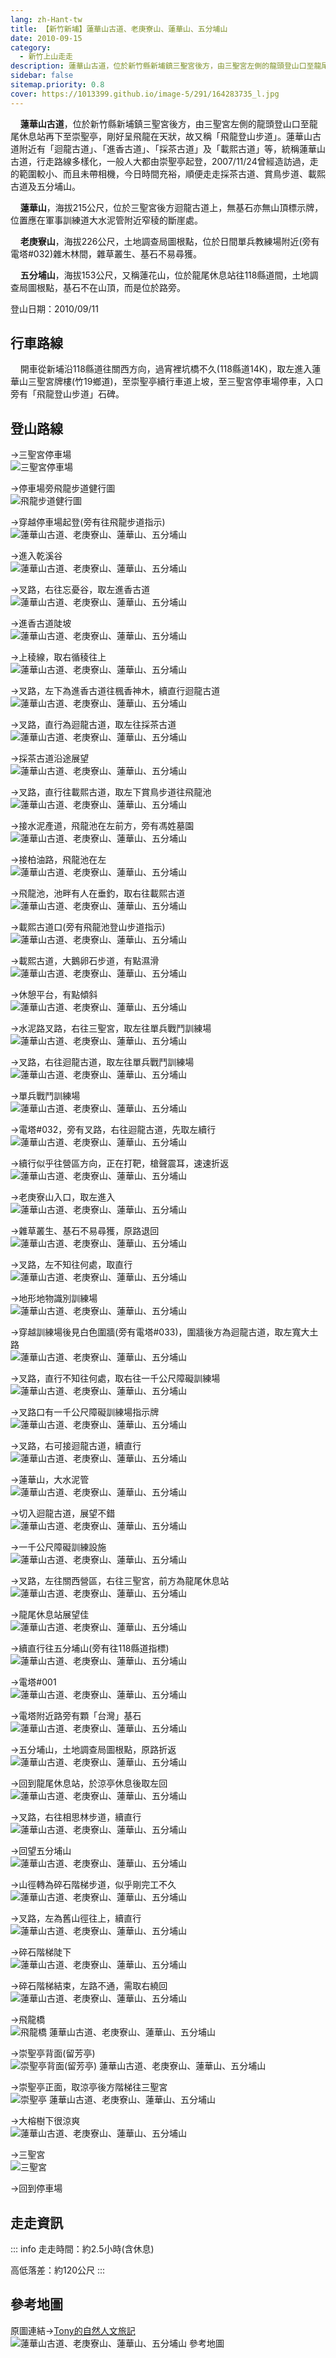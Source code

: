 ```yaml
---
lang: zh-Hant-tw
title: 【新竹新埔】蓮華山古道、老庚寮山、蓮華山、五分埔山
date: 2010-09-15
category: 
  - 新竹上山走走
description: 蓮華山古道，位於新竹縣新埔鎮三聖宮後方，由三聖宮左側的龍頭登山口至龍尾休息站再下至崇聖亭，剛好呈飛龍在天狀，故又稱「飛龍登山步道」。蓮華山古道附近有「迴龍古道」、「進香古道」、「採茶古道」及「載熙古道」等，統稱蓮華山古道，行走路線多樣化，一般人大都由崇聖亭起登，2007/11/24曾經造訪過，走的範圍較小、而且未帶相機，今日時間充裕，順便走走採茶古道、賞鳥步道、載熙古道及五分埔山。
sidebar: false
sitemap.priority: 0.8
cover: https://1013399.github.io/image-5/291/164283735_l.jpg
---
```


    **蓮華山古道**，位於新竹縣新埔鎮三聖宮後方，由三聖宮左側的龍頭登山口至龍尾休息站再下至崇聖亭，剛好呈飛龍在天狀，故又稱「飛龍登山步道」。蓮華山古道附近有「迴龍古道」、「進香古道」、「採茶古道」及「載熙古道」等，統稱蓮華山古道，行走路線多樣化，一般人大都由崇聖亭起登，2007/11/24曾經造訪過，走的範圍較小、而且未帶相機，今日時間充裕，順便走走採茶古道、賞鳥步道、載熙古道及五分埔山。  

<!-- more -->

    **蓮華山**，海拔215公尺，位於三聖宮後方迴龍古道上，無基石亦無山頂標示牌，位置應在軍事訓練道大水泥管附近窄稜的斷崖處。 

    **老庚寮山**，海拔226公尺，土地調查局圖根點，位於日間單兵教練場附近(旁有電塔#032)雜木林間，雜草叢生、基石不易尋獲。

    **五分埔山**，海拔153公尺，又稱蓮花山，位於龍尾休息站往118縣道間，土地調查局圖根點，基石不在山頂，而是位於路旁。

登山日期：2010/09/11

## 行車路線
    開車從新埔沿118縣道往關西方向，過宵裡坑橋不久(118縣道14K)，取左進入蓮華山三聖宮牌樓(竹19鄉道)，至崇聖亭續行車道上坡，至三聖宮停車場停車，入口旁有「飛龍登山步道」石碑。

## 登山路線
→三聖宮停車場  
![三聖宮停車場](https://1013399.github.io/image-5/291/164283702_l.jpg)

→停車場旁飛龍步道健行圖  
![飛龍步道健行圖](https://1013399.github.io/image-5/291/164283706_l.jpg)

→穿越停車場起登(旁有往飛龍步道指示)  
![蓮華山古道、老庚寮山、蓮華山、五分埔山](https://1013399.github.io/image-5/291/164283711_l.jpg)

→進入乾溪谷  
![蓮華山古道、老庚寮山、蓮華山、五分埔山](https://1013399.github.io/image-5/291/164283714_l.jpg)

→叉路，右往忘憂谷，取左進香古道  
![蓮華山古道、老庚寮山、蓮華山、五分埔山](https://1013399.github.io/image-5/291/164283717_l.jpg)

→進香古道陡坡  
![蓮華山古道、老庚寮山、蓮華山、五分埔山](https://1013399.github.io/image-5/291/164283721_l.jpg)

→上稜線，取右循稜往上  
![蓮華山古道、老庚寮山、蓮華山、五分埔山](https://1013399.github.io/image-5/291/164283723_l.jpg)

→叉路，左下為進香古道往楓香神木，續直行迴龍古道  
![蓮華山古道、老庚寮山、蓮華山、五分埔山](https://1013399.github.io/image-5/291/164283728_l.jpg)

→叉路，直行為迴龍古道，取左往採茶古道  
![蓮華山古道、老庚寮山、蓮華山、五分埔山](https://1013399.github.io/image-5/291/164283731_l.jpg)

→採茶古道沿途展望  
![蓮華山古道、老庚寮山、蓮華山、五分埔山](https://1013399.github.io/image-5/291/164283735_l.jpg)

→叉路，直行往載熙古道，取左下賞鳥步道往飛龍池  
![蓮華山古道、老庚寮山、蓮華山、五分埔山](https://1013399.github.io/image-5/291/164283736_l.jpg)

→接水泥產道，飛龍池在左前方，旁有馮姓墓園  
![蓮華山古道、老庚寮山、蓮華山、五分埔山](https://1013399.github.io/image-5/291/164283737_l.jpg)

→接柏油路，飛龍池在左  
![蓮華山古道、老庚寮山、蓮華山、五分埔山](https://1013399.github.io/image-5/291/164283742_l.jpg)

→飛龍池，池畔有人在垂釣，取右往載熙古道  
![蓮華山古道、老庚寮山、蓮華山、五分埔山](https://1013399.github.io/image-5/291/164283740_l.jpg)

→載熙古道口(旁有飛龍池登山步道指示)  
![蓮華山古道、老庚寮山、蓮華山、五分埔山](https://1013399.github.io/image-5/291/164283743_l.jpg)

→載熙古道，大鵝卵石步道，有點濕滑  
![蓮華山古道、老庚寮山、蓮華山、五分埔山](https://1013399.github.io/image-5/291/164283746_l.jpg)

→休憩平台，有點傾斜  
![蓮華山古道、老庚寮山、蓮華山、五分埔山](https://1013399.github.io/image-5/291/164283753_l.jpg)

→水泥路叉路，右往三聖宮，取左往單兵戰鬥訓練場  
![蓮華山古道、老庚寮山、蓮華山、五分埔山](https://1013399.github.io/image-5/291/164283755_l.jpg)

→叉路，右往迴龍古道，取左往單兵戰鬥訓練場  
![蓮華山古道、老庚寮山、蓮華山、五分埔山](https://1013399.github.io/image-5/291/164283757_l.jpg)

→單兵戰鬥訓練場  
![蓮華山古道、老庚寮山、蓮華山、五分埔山](https://1013399.github.io/image-5/291/164283760_l.jpg)

→電塔#032，旁有叉路，右往迴龍古道，先取左續行  
![蓮華山古道、老庚寮山、蓮華山、五分埔山](https://1013399.github.io/image-5/291/164283762_l.jpg)

→續行似乎往營區方向，正在打靶，槍聲震耳，速速折返  
![蓮華山古道、老庚寮山、蓮華山、五分埔山](https://1013399.github.io/image-5/291/164283764_l.jpg)

→老庚寮山入口，取左進入  
![蓮華山古道、老庚寮山、蓮華山、五分埔山](https://1013399.github.io/image-5/291/164283770_l.jpg)

→雜草叢生、基石不易尋獲，原路退回  
![蓮華山古道、老庚寮山、蓮華山、五分埔山](https://1013399.github.io/image-5/291/164283767_l.jpg)

→叉路，左不知往何處，取直行  
![蓮華山古道、老庚寮山、蓮華山、五分埔山](https://1013399.github.io/image-5/291/164283773_l.jpg)

→地形地物識別訓練場  
![蓮華山古道、老庚寮山、蓮華山、五分埔山](https://1013399.github.io/image-5/291/164283777_l.jpg)

→穿越訓練場後見白色圍牆(旁有電塔#033)，圍牆後方為迴龍古道，取左寬大土路  
![蓮華山古道、老庚寮山、蓮華山、五分埔山](https://1013399.github.io/image-5/291/164283779_l.jpg)

→叉路，直行不知往何處，取右往一千公尺障礙訓練場  
![蓮華山古道、老庚寮山、蓮華山、五分埔山](https://1013399.github.io/image-5/291/164283782_l.jpg)

→叉路口有一千公尺障礙訓練場指示牌  
![蓮華山古道、老庚寮山、蓮華山、五分埔山](https://1013399.github.io/image-5/291/164283786_l.jpg)

→叉路，右可接迴龍古道，續直行  
![蓮華山古道、老庚寮山、蓮華山、五分埔山](https://1013399.github.io/image-5/291/164283787_l.jpg)

→蓮華山，大水泥管  
![蓮華山古道、老庚寮山、蓮華山、五分埔山](https://1013399.github.io/image-5/291/164283789_l.jpg)

→切入迴龍古道，展望不錯  
![蓮華山古道、老庚寮山、蓮華山、五分埔山](https://1013399.github.io/image-5/291/164283794_l.jpg)

→一千公尺障礙訓練設施  
![蓮華山古道、老庚寮山、蓮華山、五分埔山](https://1013399.github.io/image-5/291/164283793_l.jpg)

→叉路，左往關西營區，右往三聖宮，前方為龍尾休息站  
![蓮華山古道、老庚寮山、蓮華山、五分埔山](https://1013399.github.io/image-5/291/164283796_l.jpg)

→龍尾休息站展望佳  
![蓮華山古道、老庚寮山、蓮華山、五分埔山](https://1013399.github.io/image-5/291/164283798_l.jpg)

→續直行往五分埔山(旁有往118縣道指標)  
![蓮華山古道、老庚寮山、蓮華山、五分埔山](https://1013399.github.io/image-5/291/164283800_l.jpg)

→電塔#001  
![蓮華山古道、老庚寮山、蓮華山、五分埔山](https://1013399.github.io/image-5/291/164283807_l.jpg)

→電塔附近路旁有顆「台灣」基石  
![蓮華山古道、老庚寮山、蓮華山、五分埔山](https://1013399.github.io/image-5/291/164283810_l.jpg)

→五分埔山，土地調查局圖根點，原路折返  
![蓮華山古道、老庚寮山、蓮華山、五分埔山](https://1013399.github.io/image-5/291/164283812_l.jpg)

→回到龍尾休息站，於涼亭休息後取左回  
![蓮華山古道、老庚寮山、蓮華山、五分埔山](https://1013399.github.io/image-5/291/164283815_l.jpg)

→叉路，右往相思林步道，續直行  
![蓮華山古道、老庚寮山、蓮華山、五分埔山](https://1013399.github.io/image-5/291/164283817_l.jpg)

→回望五分埔山  
![蓮華山古道、老庚寮山、蓮華山、五分埔山](https://1013399.github.io/image-5/291/164283820_l.jpg)

→山徑轉為碎石階梯步道，似乎剛完工不久  
![蓮華山古道、老庚寮山、蓮華山、五分埔山](https://1013399.github.io/image-5/291/164283825_l.jpg)

→叉路，左為舊山徑往上，續直行  
![蓮華山古道、老庚寮山、蓮華山、五分埔山](https://1013399.github.io/image-5/291/164283828_l.jpg)

→碎石階梯陡下  
![蓮華山古道、老庚寮山、蓮華山、五分埔山](https://1013399.github.io/image-5/291/164283831_l.jpg)

→碎石階梯結束，左路不通，需取右繞回  
![蓮華山古道、老庚寮山、蓮華山、五分埔山](https://1013399.github.io/image-5/291/164283835_l.jpg)

→飛龍橋  
![飛龍橋 蓮華山古道、老庚寮山、蓮華山、五分埔山](https://1013399.github.io/image-5/291/164283836_l.jpg)

→崇聖亭背面(留芳亭)  
![崇聖亭背面(留芳亭) 蓮華山古道、老庚寮山、蓮華山、五分埔山](https://1013399.github.io/image-5/291/164283838_l.jpg)

→崇聖亭正面，取涼亭後方階梯往三聖宮  
![崇聖亭 蓮華山古道、老庚寮山、蓮華山、五分埔山](https://1013399.github.io/image-5/291/164283840_l.jpg)

→大榕樹下很涼爽  
![蓮華山古道、老庚寮山、蓮華山、五分埔山](https://1013399.github.io/image-5/291/164283844_l.jpg)

→三聖宮  
![三聖宮](https://1013399.github.io/image-5/291/164283845_l.jpg)

→回到停車場

## 走走資訊
::: info
走走時間：約2.5小時(含休息)

高低落差：約120公尺
:::

## 參考地圖
原圖連結→[Tony的自然人文旅記](http://www.tonyhuang39.com/tony0372.html)  
![蓮華山古道、老庚寮山、蓮華山、五分埔山 參考地圖](https://1013399.github.io/image-5/291/164284021_l.jpg)